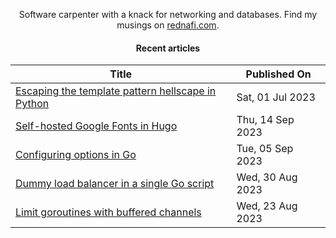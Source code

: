 <div align="center">

Software carpenter with a knack for networking and databases. Find my musings on
<a href="https://rednafi.com/" rel="me">rednafi.com</a>.
<div>

#### Recent articles

| Title | Published On |
| ----- | ------------ |
| [Escaping the template pattern hellscape in Python](https://rednafi.com/python/escape_template_pattern/) | Sat, 01 Jul 2023 |
| [Self-hosted Google Fonts in Hugo](https://rednafi.com/misc/self_hosted_google_fonts_in_hugo/) | Thu, 14 Sep 2023 |
| [Configuring options in Go](https://rednafi.com/go/configure_options/) | Tue, 05 Sep 2023 |
| [Dummy load balancer in a single Go script](https://rednafi.com/go/dummy_load_balancer/) | Wed, 30 Aug 2023 |
| [Limit goroutines with buffered channels](https://rednafi.com/go/limit_goroutines_with_buffered_channels/) | Wed, 23 Aug 2023 |
